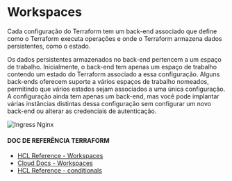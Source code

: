 # Workspaces

Cada configuração do Terraform tem um back-end associado que define como o Terraform executa operações e onde o Terraform armazena dados persistentes, como o estado.

Os dados persistentes armazenados no back-end pertencem a um espaço de trabalho. Inicialmente, o back-end tem apenas um espaço de trabalho contendo um estado do Terraform associado a essa configuração. Alguns back-ends oferecem suporte a vários espaços de trabalho nomeados, permitindo que vários estados sejam associados a uma única configuração. A configuração ainda tem apenas um back-end, mas você pode implantar várias instâncias distintas dessa configuração sem configurar um novo back-end ou alterar as credenciais de autenticação.


![Ingress Nginx](/images/workspaces.png)

#### DOC DE REFERÊNCIA TERRAFORM

- [HCL Reference - Workspaces](https://developer.hashicorp.com/terraform/language/state/workspaces#workspaces "HCL Reference - Workspaces")
- [Cloud Docs - Workspaces](https://developer.hashicorp.com/terraform/cloud-docs/workspaces "Cloud Docs - Workspaces")
- [HCL Reference - conditionals](https://developer.hashicorp.com/terraform/language/expressions/conditionals "HCL Reference - Functions - Format")